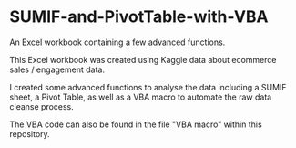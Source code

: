 # SUMIF-and-PivotTable-with-VBA
An Excel workbook containing a few advanced functions.

This Excel workbook was created using Kaggle data about ecommerce sales / engagement data.

I created some advanced functions to analyse the data including a SUMIF sheet, a Pivot Table, as well as a VBA macro to automate the raw data cleanse process.

The VBA code can also be found in the file "VBA macro" within this repository. 
